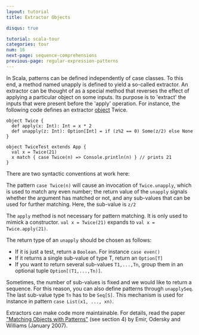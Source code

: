 ```yaml
---
layout: tutorial
title: Extractor Objects

disqus: true

tutorial: scala-tour
categories: tour
num: 16
next-page: sequence-comprehensions
previous-page: regular-expression-patterns
---
```


In Scala, patterns can be defined independently of case classes. To this end, a method named unapply is defined to yield a so-called extractor. An extractor can be thought of as a special method that reverses the effect of applying a particular object on some inputs. Its purpose is to 'extract' the inputs that were present before the 'apply' operation. For instance, the following code defines an extractor [object](singleton-objects.html) Twice.

```tut
object Twice {
  def apply(x: Int): Int = x * 2
  def unapply(z: Int): Option[Int] = if (z%2 == 0) Some(z/2) else None
}

object TwiceTest extends App {
  val x = Twice(21)
  x match { case Twice(n) => Console.println(n) } // prints 21
}
```

There are two syntactic conventions at work here:

The pattern `case Twice(n)` will cause an invocation of `Twice.unapply`, which is used to match any even number; the return value of the `unapply` signals whether the argument has matched or not, and any sub-values that can be used for further matching. Here, the sub-value is `z/2`

The `apply` method is not necessary for pattern matching.  It is only used to mimick a constructor. `val x = Twice(21)` expands to `val x = Twice.apply(21)`.

The return type of an `unapply` should be chosen as follows:

* If it is just a test, return a `Boolean`. For instance `case even()`
* If it returns a single sub-value of type T, return an `Option[T]`
* If you want to return several sub-values `T1,...,Tn`, group them in an optional tuple `Option[(T1,...,Tn)]`.

Sometimes, the number of sub-values is fixed and we would like to return a sequence. For this reason, you can also define patterns through `unapplySeq`. The last sub-value type `Tn` has to be `Seq[S]`. This mechanism is used for instance in pattern `case List(x1, ..., xn)`.

Extractors can make code more maintainable. For details, read the paper ["Matching Objects with Patterns"](https://infoscience.epfl.ch/record/98468/files/MatchingObjectsWithPatterns-TR.pdf) (see section 4) by Emir, Odersky and Williams (January 2007).
